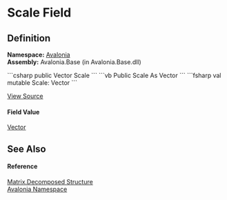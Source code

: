 # Scale Field




## Definition
**Namespace:** <a href="N_Avalonia">Avalonia</a>  
**Assembly:** Avalonia.Base (in Avalonia.Base.dll)

<Tabs groupId="api-code-preview">
<TabItem value="csharp" label="C#">
```csharp
public Vector Scale
```
</TabItem>
<TabItem value="vb" label="VB">
```vb
Public Scale As Vector
```
</TabItem>
<TabItem value="fsharp" label="F#">
```fsharp
val mutable Scale: Vector
```
</TabItem>
</Tabs>



<a href="https://github.com/AvaloniaUI/Avalonia/tree/master/src/Avalonia.Base/Matrix.cs" title="View the source code">View Source</a>



#### Field Value
<a href="T_Avalonia_Vector">Vector</a>

## See Also


#### Reference
<a href="T_Avalonia_Matrix_Decomposed">Matrix.Decomposed Structure</a>  
<a href="N_Avalonia">Avalonia Namespace</a>  

